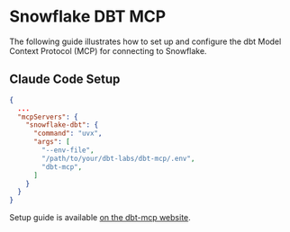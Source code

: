 # Snowflake DBT MCP

The following guide illustrates how to set up and configure the dbt Model
Context Protocol (MCP) for connecting to Snowflake.

## Claude Code Setup

```json
{
  ...
  "mcpServers": {
    "snowflake-dbt": {
      "command": "uvx",
      "args": [
        "--env-file",
        "/path/to/your/dbt-labs/dbt-mcp/.env",
        "dbt-mcp",
      ]
    }
  }
}
```

Setup guide is available [on the dbt-mcp website](https://github.com/dbt-labs/dbt-mcp).

